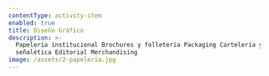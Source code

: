 ```yaml
---
contentType: activity-item
enabled: true
title: Diseño Gráfico
description: >-
  Papelería institucional Brochures y folletería Packaging Cartelería y
  señalética Editorial Merchandising
image: /assets/2-papeleria.jpg
---
```


